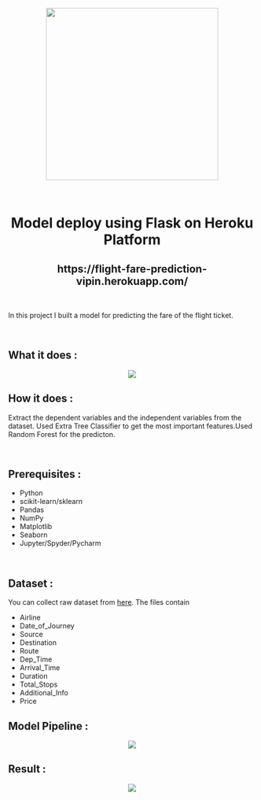 <p align='center'><img height='350' src = 'https://user-images.githubusercontent.com/31500911/143280856-7644619b-68eb-4137-ab59-a01c64f1df50.png'></p>
<br>


<h1 align='center'>Model deploy using Flask on Heroku Platform</h1>
<h2 align='center'>https://flight-fare-prediction-vipin.herokuapp.com/</h2>
<br>
<p>In this project I built a model for predicting the fare of the flight ticket.</p>
<br>
<h2>What it does : </h2>
<p align='center'><img src='https://user-images.githubusercontent.com/31500911/143291485-1852da18-7ee4-4871-ba67-7940739819e3.PNG'></p>

<!--<h2>Live Demo</h2>
<p align='center'><img src=''></p> -->


<h2>How it does : </h2>
<p>Extract the dependent variables and the independent variables from the dataset. Used Extra Tree Classifier to get the most important features.Used Random Forest for the predicton.</p>
<br>
<h2>Prerequisites :</h2>
<ul>
  <li>Python</li>
  <li>scikit-learn/sklearn</li>
  <li>Pandas</li>
  <li>NumPy</li>
  <li>Matplotlib</li>
  <li>Seaborn</li>
  <li>Jupyter/Spyder/Pycharm</li>
</ul>
<br>
<h2>Dataset : </h2>
<p>You can collect raw dataset from <a href="https://github.com/Vipin-Uniyal/Flight-Fare-Prediction/blob/main/Dataset/Data_Train.xlsx">here</a>. The files contain</p>
<ul>
  <li>Airline </li>
  <li>Date_of_Journey</li>
  <li>Source</li>
  <li>Destination</li>
  <li>Route</li>
  <li>Dep_Time</li>
  <li>Arrival_Time</li>
  <li>Duration</li>
  <li>Total_Stops</li>
  <li>Additional_Info</li>
  <li>Price</li> 
</ul>
<h2>Model Pipeline :</h2>
<p align='center'><img src='https://user-images.githubusercontent.com/31500911/143293225-c64aa83a-38bf-490a-aacf-eb96eb6c7088.png'></p>

<h2>Result :</h2>
<p align='center'><img src='https://user-images.githubusercontent.com/31500911/144676081-2d692d73-1c16-4c5a-a1ef-0ff50ec576b4.png'></p>
